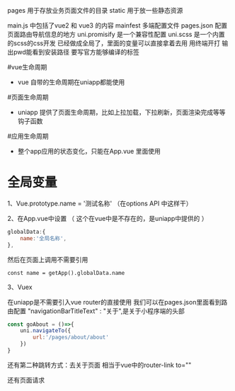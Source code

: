 pages 用于存放业务页面文件的目录
static 用于放一些静态资源

main.js 中包括了vue2 和 vue3 的内容
mainfest 多端配置文件
pages.json 配置页面路由导航信息的地方
uni.promisify 是一个兼容性配置
uni.scss 是一个内置的scss的css开发 已经做成全局了，里面的变量可以直接拿着去用
用终端开打 输出pwd能看到安装路径
要写官方能够编译的标签

#vue生命周期
- vue 自带的生命周期在uniapp都能使用

#页面生命周期
- uniapp 提供了页面生命周期，比如上拉加载，下拉刷新，页面渲染完成等等钩子函数

#应用生命周期
- 整个app应用的状态变化，只能在App.vue 里面使用

# 全局变量
1、Vue.prototype.name = '测试名称' （在options API 中这样干）

2、在App.vue中设置 （ 这个在vue中是不存在的，是uniapp中提供的 ）
```javascript
globalData:{
	name:'全局名称',
},
```
然后在页面上调用不需要引用
```vue
const name = getApp().globalData.name
```

3、Vuex


在uniapp是不需要引入vue router的直接使用
我们可以在pages.json里面看到路由配置
"navigationBarTitleText" : "关于",是关于小程序端的头部

```javascript
const goAbout = ()=>{
	uni.navigateTo({
		url:'/pages/about/about'
	})
}
```


还有第二种跳转方式：<navigator url="/pages/about/about">去关于页面</navigator>
相当于vue中的router-link to=""

还有页面请求
